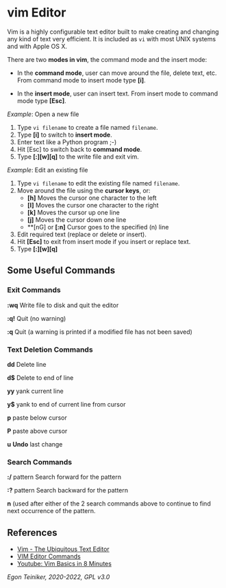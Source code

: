 # vim Editor

Vim is a highly configurable text editor built to make creating and changing any kind of text very efficient. 
It is included as `vi` with most UNIX systems and with Apple OS X.

There are two **modes in vim**, the command mode and the insert mode:
* In the **command mode**, user can move around the file, delete text, etc.
    From command mode to insert mode type **[i]**.
    
* In the **insert mode**, user can insert text.
    From insert mode to command mode type **[Esc]**.

_Example_: Open a new file
1. Type `vi filename` to create a file named `filename`.
2. Type **[i]** to switch to **insert mode**.
3. Enter text like a Python program ;-)
4. Hit [Esc] to switch back to **command mode**.
5. Type **[:][w][q]** to the write file and exit vim.


_Example_: Edit an existing file 
1. Type `vi filename` to edit the existing file named `filename`.
2. Move around the file using the **cursor keys**, or: 
    - **[h]** Moves the cursor one character to the left
    - **[l]** Moves the cursor one character to the right
    - **[k]** Moves the cursor up one line
    - **[j]** Moves the cursor down one line
    - **[nG] or **[:n]** Cursor goes to the specified (n) line
3. Edit required text (replace or delete or insert).
4. Hit **[Esc]** to exit from insert mode if you insert or replace text.
5. Type **[:][w][q]**

## Some Useful Commands

### Exit Commands
**:wq** Write file to disk and quit the editor

**:q!** Quit (no warning)

**:q** Quit (a warning is printed if a modified file has not been saved)

### Text Deletion Commands
**dd** Delete line

**d$** Delete to end of line

**yy** yank current line

**y$** yank to end of current line from cursor

**p** paste below cursor

**P** paste above cursor

**u** **Undo** last change

### Search  Commands

**:/** pattern Search forward for the pattern

**:?** pattern Search backward for the pattern

**n** (used after either of the 2 search commands above to continue to find next occurrence of the pattern.



## References
* [Vim - The Ubiquitous Text Editor](https://www.vim.org/)
* [VIM Editor Commands](https://www.radford.edu/~mhtay/CPSC120/VIM_Editor_Commands.htm)
* [Youtube: Vim Basics in 8 Minutes](https://youtu.be/ggSyF1SVFr4)

*Egon Teiniker, 2020-2022, GPL v3.0*